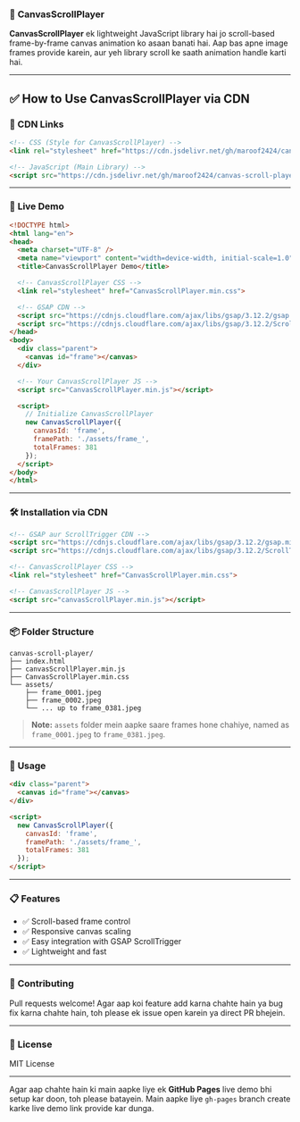 ### 🎯 **CanvasScrollPlayer**

**CanvasScrollPlayer** ek lightweight JavaScript library hai jo scroll-based frame-by-frame canvas animation ko asaan banati hai. Aap bas apne image frames provide karein, aur yeh library scroll ke saath animation handle karti hai.

---

## ✅ How to Use CanvasScrollPlayer via CDN

### 📁 CDN Links

```html
<!-- CSS (Style for CanvasScrollPlayer) -->
<link rel="stylesheet" href="https://cdn.jsdelivr.net/gh/maroof2424/canvas-scroll-player/canvasScrollPlayer.min.css">

<!-- JavaScript (Main Library) -->
<script src="https://cdn.jsdelivr.net/gh/maroof2424/canvas-scroll-player/canvasScrollPlayer.min.js"></script>
```

---

### 🚀 **Live Demo**

```html
<!DOCTYPE html>
<html lang="en">
<head>
  <meta charset="UTF-8" />
  <meta name="viewport" content="width=device-width, initial-scale=1.0"/>
  <title>CanvasScrollPlayer Demo</title>

  <!-- CanvasScrollPlayer CSS -->
  <link rel="stylesheet" href="CanvasScrollPlayer.min.css">

  <!-- GSAP CDN -->
  <script src="https://cdnjs.cloudflare.com/ajax/libs/gsap/3.12.2/gsap.min.js"></script>
  <script src="https://cdnjs.cloudflare.com/ajax/libs/gsap/3.12.2/ScrollTrigger.min.js"></script>
</head>
<body>
  <div class="parent">
    <canvas id="frame"></canvas>
  </div>

  <!-- Your CanvasScrollPlayer JS -->
  <script src="CanvasScrollPlayer.min.js"></script>

  <script>
    // Initialize CanvasScrollPlayer
    new CanvasScrollPlayer({
      canvasId: 'frame',
      framePath: './assets/frame_',
      totalFrames: 381
    });
  </script>
</body>
</html>
```
---

### 🛠️ **Installation via CDN**

```html
<!-- GSAP aur ScrollTrigger CDN -->
<script src="https://cdnjs.cloudflare.com/ajax/libs/gsap/3.12.2/gsap.min.js"></script>
<script src="https://cdnjs.cloudflare.com/ajax/libs/gsap/3.12.2/ScrollTrigger.min.js"></script>

<!-- CanvasScrollPlayer CSS -->
<link rel="stylesheet" href="CanvasScrollPlayer.min.css">

<!-- CanvasScrollPlayer JS -->
<script src="canvasScrollPlayer.min.js"></script>
```

---

### 📦 **Folder Structure**

```
canvas-scroll-player/
├── index.html
├── canvasScrollPlayer.min.js
├── CanvasScrollPlayer.min.css
└── assets/
    ├── frame_0001.jpeg
    ├── frame_0002.jpeg
    └── ... up to frame_0381.jpeg
```

> **Note:** `assets` folder mein aapke saare frames hone chahiye, named as `frame_0001.jpeg` to `frame_0381.jpeg`.

---

### 🧾 **Usage**

```html
<div class="parent">
  <canvas id="frame"></canvas>
</div>

<script>
  new CanvasScrollPlayer({
    canvasId: 'frame',
    framePath: './assets/frame_',
    totalFrames: 381
  });
</script>
```

---

### 📋 **Features**

* ✅ Scroll-based frame control
* ✅ Responsive canvas scaling
* ✅ Easy integration with GSAP ScrollTrigger
* ✅ Lightweight and fast

---

### 🤝 **Contributing**

Pull requests welcome! Agar aap koi feature add karna chahte hain ya bug fix karna chahte hain, toh please ek issue open karein ya direct PR bhejein.

---

### 📄 **License**

MIT License

---

Agar aap chahte hain ki main aapke liye ek **GitHub Pages** live demo bhi setup kar doon, toh please batayein. Main aapke liye `gh-pages` branch create karke live demo link provide kar dunga.
